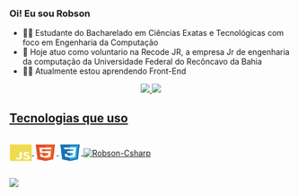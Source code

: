 ### Oi! Eu sou Robson


- 👨‍🎓 Estudante do Bacharelado em Ciências Exatas e Tecnológicas com foco em Engenharia da Computação
- 🔭 Hoje atuo como voluntario na Recode JR, a empresa Jr de engenharia da computação da Universidade Federal do Recôncavo da Bahia
- 👨‍💻 Atualmente estou aprendendo Front-End


<div align="center">
  <a href="https://github.com/Robson-Santos24">
  <img height="180em" src="https://github-readme-stats.vercel.app/api?username=Robson-Santos24&show_icons=true&theme=dracula&include_all_commits=true&count_private=true"/>
  <img height="180em" src="https://github-readme-stats.vercel.app/api/top-langs/?username=Robson-Santos24&layout=compact&langs_count=7&theme=dracula"/>
</div>

## Tecnologias que uso
  
<div style="display: inline_block"><br>
  <img align="center" alt="Robson-Js" height="30" width="40" src="https://raw.githubusercontent.com/devicons/devicon/master/icons/javascript/javascript-plain.svg">
  <img align="center" alt="Robson-HTML" height="30" width="40" src="https://raw.githubusercontent.com/devicons/devicon/master/icons/html5/html5-original.svg">
  <img align="center" alt="Robson-CSS" height="30" width="40" src="https://raw.githubusercontent.com/devicons/devicon/master/icons/css3/css3-original.svg">
  <img align="center" alt="Robson-Csharp" height="30" width="40"src="https://cdn.jsdelivr.net/gh/devicons/devicon/icons/c/c-original.svg" />

##
</div>
  
<a href="https://www.linkedin.com/in/robson-dos-santos-73626b256" target="_blank"><img src="https://img.shields.io/badge/-LinkedIn-%230077B5?style=for-the-badge&logo=linkedin&logoColor=white" target="_blank"></a> 

